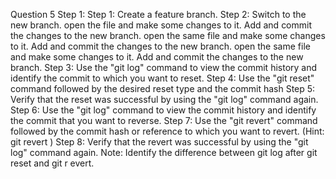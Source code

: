 Question 5
Step 1: Step 1: Create a feature branch.
Step 2: Switch to the new branch.
		open the file and make some changes to it.
		Add and commit the changes to the new branch.
		open the same file and make some changes to it.
		Add and commit the changes to the new branch.
		open the same file and make some changes to it.
		Add and commit the changes to the new branch.
Step 3: Use the "git log" command to view the commit history and identify the commit to which you want to reset.
Step 4: Use the "git reset" command followed by the desired reset type and the commit hash
Step 5: Verify that the reset was successful by using the "git log" command again. 
Step 6: Use the "git log" command to view the commit history and identify the commit that you want to reverse.
Step 7: Use the "git revert" command followed by the commit hash or reference to which you want to revert. (Hint: git revert <commit hash>)
Step 8: Verify that the revert was successful by using the "git log" command again.
Note: Identify the difference between git log after git reset and git r evert.
